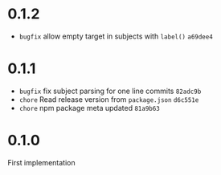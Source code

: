 
# 0.1.2

- `bugfix` allow empty target in subjects with `label()` `a69dee4`

# 0.1.1

- `bugfix` fix subject parsing for one line commits `82adc9b`
- `chore` Read release version from `package.json` `d6c551e`
- `chore` npm package meta updated `81a9b63`

# 0.1.0

First implementation